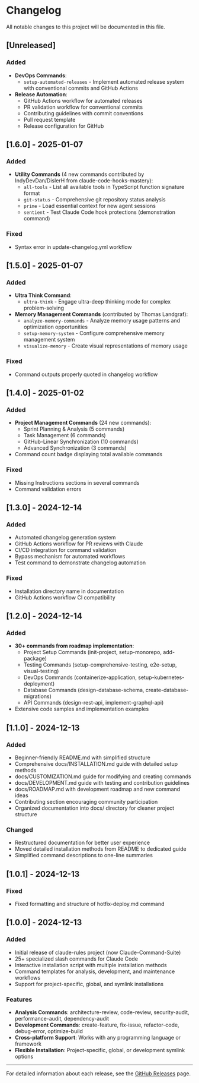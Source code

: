 # Changelog

All notable changes to this project will be documented in this file.

## [Unreleased]

### Added
- **DevOps Commands**:
  - `setup-automated-releases` - Implement automated release system with conventional commits and GitHub Actions
- **Release Automation**:
  - GitHub Actions workflow for automated releases
  - PR validation workflow for conventional commits
  - Contributing guidelines with commit conventions
  - Pull request template
  - Release configuration for GitHub

## [1.6.0] - 2025-01-07

### Added
- **Utility Commands** (4 new commands contributed by IndyDevDan/DislerH from claude-code-hooks-mastery):
  - `all-tools` - List all available tools in TypeScript function signature format
  - `git-status` - Comprehensive git repository status analysis
  - `prime` - Load essential context for new agent sessions
  - `sentient` - Test Claude Code hook protections (demonstration command)

### Fixed
- Syntax error in update-changelog.yml workflow

## [1.5.0] - 2025-01-07

### Added
- **Ultra Think Command**:
  - `ultra-think` - Engage ultra-deep thinking mode for complex problem-solving
- **Memory Management Commands** (contributed by Thomas Landgraf):
  - `analyze-memory-commands` - Analyze memory usage patterns and optimization opportunities
  - `setup-memory-system` - Configure comprehensive memory management system
  - `visualize-memory` - Create visual representations of memory usage

### Fixed
- Command outputs properly quoted in changelog workflow

## [1.4.0] - 2025-01-02

### Added
- **Project Management Commands** (24 new commands):
  - Sprint Planning & Analysis (5 commands)
  - Task Management (6 commands)
  - GitHub-Linear Synchronization (10 commands)
  - Advanced Synchronization (3 commands)
- Command count badge displaying total available commands

### Fixed
- Missing Instructions sections in several commands
- Command validation errors

## [1.3.0] - 2024-12-14

### Added
- Automated changelog generation system
- GitHub Actions workflow for PR reviews with Claude
- CI/CD integration for command validation
- Bypass mechanism for automated workflows
- Test command to demonstrate changelog automation

### Fixed
- Installation directory name in documentation
- GitHub Actions workflow CI compatibility

## [1.2.0] - 2024-12-14

### Added
- **30+ commands from roadmap implementation**:
  - Project Setup Commands (init-project, setup-monorepo, add-package)
  - Testing Commands (setup-comprehensive-testing, e2e-setup, visual-testing)
  - DevOps Commands (containerize-application, setup-kubernetes-deployment)
  - Database Commands (design-database-schema, create-database-migrations)
  - API Commands (design-rest-api, implement-graphql-api)
- Extensive code samples and implementation examples

## [1.1.0] - 2024-12-13

### Added
- Beginner-friendly README.md with simplified structure
- Comprehensive docs/INSTALLATION.md guide with detailed setup methods
- docs/CUSTOMIZATION.md guide for modifying and creating commands
- docs/DEVELOPMENT.md guide with testing and contribution guidelines
- docs/ROADMAP.md with development roadmap and new command ideas
- Contributing section encouraging community participation
- Organized documentation into docs/ directory for cleaner project structure

### Changed
- Restructured documentation for better user experience
- Moved detailed installation methods from README to dedicated guide
- Simplified command descriptions to one-line summaries

## [1.0.1] - 2024-12-13

### Fixed
- Fixed formatting and structure of hotfix-deploy.md command

## [1.0.0] - 2024-12-13

### Added
- Initial release of claude-rules project (now Claude-Command-Suite)
- 25+ specialized slash commands for Claude Code
- Interactive installation script with multiple installation methods
- Command templates for analysis, development, and maintenance workflows
- Support for project-specific, global, and symlink installations

### Features
- **Analysis Commands**: architecture-review, code-review, security-audit, performance-audit, dependency-audit
- **Development Commands**: create-feature, fix-issue, refactor-code, debug-error, optimize-build
- **Cross-platform Support**: Works with any programming language or framework
- **Flexible Installation**: Project-specific, global, or development symlink options

---

For detailed information about each release, see the [GitHub Releases](https://github.com/qdhenry/Claude-Command-Suite/releases) page.